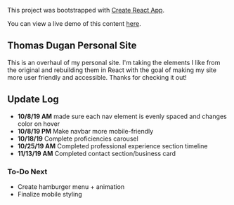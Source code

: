 This project was bootstrapped with [Create React App](https://github.com/facebook/create-react-app).

You can view a live demo of this content [here](https://ledugani.github.io/personal-site-v2/).

## Thomas Dugan Personal Site

This is an overhaul of my personal site. I'm taking the elements I like from the original and rebuilding them in React with the goal of making my site more user friendly and accessible. Thanks for checking it out!

## Update Log

* **10/8/19 AM** made sure each nav element is evenly spaced and changes color on hover
* **10/8/19 PM** Make navbar more mobile-friendly
* **10/18/19** Complete proficiencies carousel
* **10/25/19 AM** Completed professional experience section timeline
* **11/13/19 AM** Completed contact section/business card

### To-Do Next

* Create hamburger menu + animation
* Finalize mobile styling
